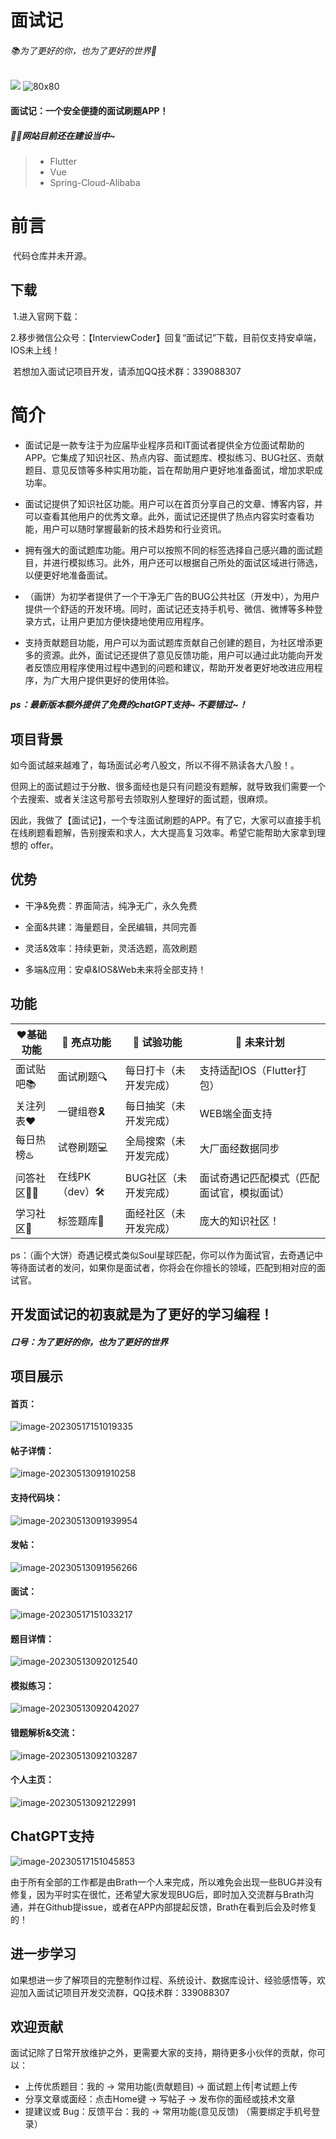 # 面试记 

###### 📚为了更好的你，也为了更好的世界📐

![](https://img.shields.io/amo/stars/star?color=1&label=Flutter&logo=1&logoColor=1&style=plastic)
![80x80](https://brath4.oss-cn-shenzhen.aliyuncs.com/picgo/80x80.png)

#### 面试记：一个安全便捷的面试刷题APP！

##### 👩‍🎓网站目前还在建设当中~

> + Flutter
> + Vue
> + Spring-Cloud-Alibaba

# 前言

​		代码仓库并未开源。

## 下载

​		1.进入官网下载：

​		2.移步微信公众号：【InterviewCoder】回复“面试记”下载，目前仅支持安卓端，IOS未上线！

​		若想加入面试记项目开发，请添加QQ技术群：339088307



# 简介		

- ​	面试记是一款专注于为应届毕业程序员和IT面试者提供全方位面试帮助的APP。它集成了知识社区、热点内容、面试题库、模拟练习、BUG社区、贡献题目、意见反馈等多种实用功能，旨在帮助用户更好地准备面试，增加求职成功率。

- ​	面试记提供了知识社区功能。用户可以在首页分享自己的文章、博客内容，并可以查看其他用户的优秀文章。此外，面试记还提供了热点内容实时查看功能，用户可以随时掌握最新的技术趋势和行业资讯。

- ​	拥有强大的面试题库功能。用户可以按照不同的标签选择自己感兴趣的面试题目，并进行模拟练习。此外，用户还可以根据自己所处的面试区域进行筛选，以便更好地准备面试。

- ​	（画饼）为初学者提供了一个干净无广告的BUG公共社区（开发中），为用户提供一个舒适的开发环境。同时，面试记还支持手机号、微信、微博等多种登录方式，让用户更加方便快捷地使用应用程序。

- ​	支持贡献题目功能，用户可以为面试题库贡献自己创建的题目，为社区增添更多的资源。此外，面试记还提供了意见反馈功能，用户可以通过此功能向开发者反馈应用程序使用过程中遇到的问题和建议，帮助开发者更好地改进应用程序，为广大用户提供更好的使用体验。

##### 		ps：最新版本额外提供了免费的chatGPT支持~ 不要错过~！



## 项目背景

​		如今面试越来越难了，每场面试必考八股文，所以不得不熟读各大八股！。

​		但网上的面试题过于分散、很多面经也是只有问题没有题解，就导致我们需要一个个去搜索、或者关注这号那号去领取别人整理好的面试题，很麻烦。

​		因此，我做了【面试记】，一个专注面试刷题的APP。有了它，大家可以直接手机在线刷题看题解，告别搜索和求人，大大提高复习效率。希望它能帮助大家拿到理想的 offer。



## 优势

- 干净&免费：界面简洁，纯净无广，永久免费

- 全面&共建：海量题目，全民编辑，共同完善

- 灵活&效率：持续更新，灵活选题，高效刷题

- 多端&应用：安卓&IOS&Web未来将全部支持！

  

## 功能

| ❤️基础功能  | 🌟 亮点功能     | 🧪 试验功能             | 🚀 未来计划                                 |
| ---------- | -------------- | ---------------------- | ------------------------------------------ |
| 面试贴吧📚  | 面试刷题🔍      | 每日打卡（未开发完成） | 支持适配IOS（Flutter打包）                 |
| 关注列表❤️  | 一键组卷🎗️      | 每日抽奖（未开发完成） | WEB端全面支持                              |
| 每日热榜♨️  | 试卷刷题💻      | 全局搜索（未开发完成） | 大厂面经数据同步                           |
| 问答社区👩‍🎓 | 在线PK（dev）🛠️ | BUG社区（未开发完成）  | 面试奇遇记匹配模式（匹配面试官，模拟面试） |
| 学习社区📝  | 标签题库🔖      | 面经社区（未开发完成） | 庞大的知识社区！                           |

ps：（画个大饼）奇遇记模式类似Soul星球匹配，你可以作为面试官，去奇遇记中等待面试者的发问，如果你是面试者，你将会在你擅长的领域，匹配到相对应的面试官。

## 	开发面试记的初衷就是为了更好的学习编程！

##### 口号：为了更好的你，也为了更好的世界



## 项目展示

#### 首页：

![image-20230517151019335](https://brath4.oss-cn-shenzhen.aliyuncs.com/picgo/image-20230517151019335.png)

#### 帖子详情：

![image-20230513091910258](https://brath4.oss-cn-shenzhen.aliyuncs.com/picgo/image-20230513091910258.png)

#### 支持代码块：

![image-20230513091939954](https://brath4.oss-cn-shenzhen.aliyuncs.com/picgo/image-20230513091939954.png)

#### 发帖：

![image-20230513091956266](https://brath4.oss-cn-shenzhen.aliyuncs.com/picgo/image-20230513091956266.png)

#### 面试：

![image-20230517151033217](https://brath4.oss-cn-shenzhen.aliyuncs.com/picgo/image-20230517151033217.png)

#### 题目详情：

![image-20230513092012540](https://brath4.oss-cn-shenzhen.aliyuncs.com/picgo/image-20230513092012540.png)

#### 模拟练习：

![image-20230513092042027](https://brath4.oss-cn-shenzhen.aliyuncs.com/picgo/image-20230513092042027.png)

#### 错题解析&交流：

![image-20230513092103287](https://brath4.oss-cn-shenzhen.aliyuncs.com/picgo/image-20230513092103287.png)

#### 个人主页：

![image-20230513092122991](https://brath4.oss-cn-shenzhen.aliyuncs.com/picgo/image-20230513092122991.png)

## ChatGPT支持

![image-20230517151045853](https://brath4.oss-cn-shenzhen.aliyuncs.com/picgo/image-20230517151045853.png)



由于所有全部的工作都是由Brath一个人来完成，所以难免会出现一些BUG并没有修复，因为平时实在很忙，还希望大家发现BUG后，即时加入交流群与Brath沟通，并在Github提issue，或者在APP内部提起反馈，Brath在看到后会及时修复的！



## 进一步学习

​		如果想进一步了解项目的完整制作过程、系统设计、数据库设计、经验感悟等，欢迎加入面试记项目开发交流群，QQ技术群：339088307



## 欢迎贡献

面试记除了日常开放维护之外，更需要大家的支持，期待更多小伙伴的贡献，你可以：

- 上传优质题目：我的 -> 常用功能(贡献题目) -> 面试题上传|考试题上传
- 分享文章或面经：点击Home键 -> 写帖子 -> 发布你的面经或技术文章
- 提建议或 Bug：反馈平台：我的 -> 常用功能(意见反馈) （需要绑定手机号登录）
